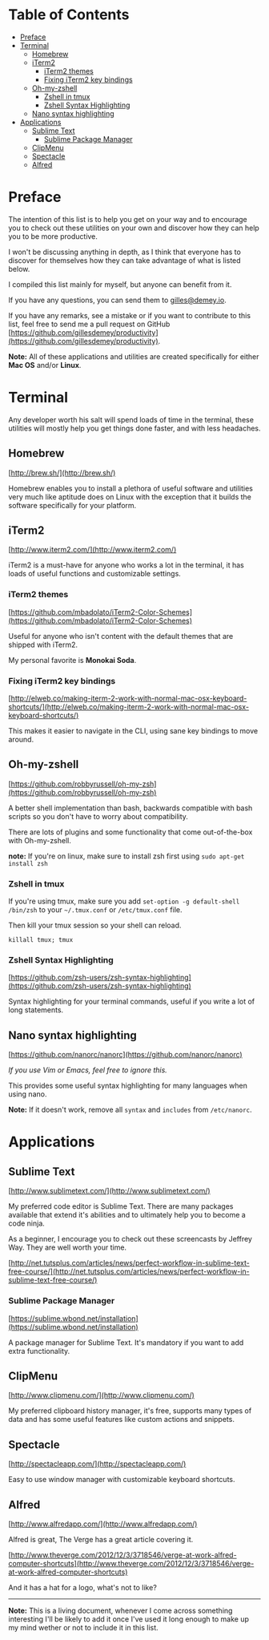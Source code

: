 # Table of Contents
* [Preface](#preface)
* [Terminal](#terminal)
  * [Homebrew](#homebrew)
  * [iTerm2](#iterm2)
	* [iTerm2 themes](#iterm2-themes)
	* [Fixing iTerm2 key bindings](#iterm2-keybindings)
  * [Oh-my-zshell](#oh-my-zshell)
	* [Zshell in tmux](#zshell-tmux)
	* [Zshell Syntax Highlighting](#zshell-syntax)
  * [Nano syntax highlighting](#nano-syntax)
* [Applications](#applications)
	* [Sublime Text](#sublime-text)
		* [Sublime Package Manager](#sublime-package-manager)
	* [ClipMenu](#clipmenu)
	* [Spectacle](#spectacle)
	* [Alfred](#alfred)
	
# Preface<a name="preface"></a>

The intention of this list is to help you get on your way and to encourage you to check out these utilities on your own and discover how they can help you to be more productive. 

I won't be discussing anything in depth, as I think that everyone has to discover for themselves how they can take advantage of what is listed below.

I compiled this list mainly for myself, but anyone can benefit from it.

If you have any questions, you can send them to [gilles@demey.io](mailto:gilles@demey.io).

If you have any remarks, see a mistake or if you want to contribute to this list, feel free to send me a pull request on GitHub [https://github.com/gillesdemey/productivity](https://github.com/gillesdemey/productivity).

**Note:** All of these applications and utilities are created specifically for either **Mac OS** and/or **Linux**.

# Terminal<a name="terminal"></a>

Any developer worth his salt will spend loads of time in the terminal, these utilities will mostly help you get things done faster, and with less headaches.

## Homebrew<a name="homebrew"></a>
[http://brew.sh/](http://brew.sh/)

Homebrew enables you to install a plethora of useful software and utilities very much like aptitude does on Linux with the exception that it builds the software specifically for your platform.

## iTerm2<a name="iterm2"></a>
[http://www.iterm2.com/](http://www.iterm2.com/)

iTerm2 is a must-have for anyone who works a lot in the terminal, it has loads of useful functions and customizable settings.

### iTerm2 themes<a name="iterm2-themes"></a>
[https://github.com/mbadolato/iTerm2-Color-Schemes](https://github.com/mbadolato/iTerm2-Color-Schemes)

Useful for anyone who isn't content with the default themes that are shipped with iTerm2.

My personal favorite is **Monokai Soda**.

### Fixing iTerm2 key bindings<a name="iterm2-keybindings"></a>
[http://elweb.co/making-iterm-2-work-with-normal-mac-osx-keyboard-shortcuts/](http://elweb.co/making-iterm-2-work-with-normal-mac-osx-keyboard-shortcuts/)

This makes it easier to navigate in the CLI, using sane key bindings to move around.

## Oh-my-zshell<a name="oh-my-zshell"></a>
[https://github.com/robbyrussell/oh-my-zsh](https://github.com/robbyrussell/oh-my-zsh)

A better shell implementation than bash, backwards compatible with bash scripts so you don't have to worry about compatibility. 

There are lots of plugins and some functionality that come out-of-the-box with Oh-my-zshell.

**note:** If you're on linux, make sure to install zsh first using `sudo apt-get install zsh`

### Zshell in tmux<a name="zshell-tmux"></a>

If you're using tmux, make sure you add `set-option -g default-shell /bin/zsh` to your `~/.tmux.conf` or `/etc/tmux.conf` file.

Then kill your tmux session so your shell can reload.

`killall tmux; tmux`

### Zshell Syntax Highlighting<a name="zshell-syntax"></a>
[https://github.com/zsh-users/zsh-syntax-highlighting](https://github.com/zsh-users/zsh-syntax-highlighting)

Syntax highlighting for your terminal commands, useful if you write a lot of long statements.

## Nano syntax highlighting<a name="nano-syntax"></a>
[https://github.com/nanorc/nanorc](https://github.com/nanorc/nanorc)

*If you use Vim or Emacs, feel free to ignore this.*

This provides some useful syntax highlighting for many languages when using nano.

**Note:** If it doesn't work, remove all `syntax` and `includes` from `/etc/nanorc`.

# Applications<a name="application"></a>

## Sublime Text<a name="sublime-text"></a>
[http://www.sublimetext.com/](http://www.sublimetext.com/)

My preferred code editor is Sublime Text. There are many packages available that extend it's abilities and to ultimately help you to become a code ninja.

As a beginner, I encourage you to check out these screencasts by Jeffrey Way. They are well worth your time.

[http://net.tutsplus.com/articles/news/perfect-workflow-in-sublime-text-free-course/](http://net.tutsplus.com/articles/news/perfect-workflow-in-sublime-text-free-course/)

### Sublime Package Manager<a name="sublime-package-manager"></a>
[https://sublime.wbond.net/installation](https://sublime.wbond.net/installation)

A package manager for Sublime Text. It's mandatory if you want to add extra functionality.

## ClipMenu<a name="clipmenu"></a>
[http://www.clipmenu.com/](http://www.clipmenu.com/)

My preferred clipboard history manager, it's free, supports many types of data and has some useful features like custom actions and snippets.

## Spectacle<a name="spectacle"></a>
[http://spectacleapp.com/](http://spectacleapp.com/)

Easy to use window manager with customizable keyboard shortcuts.

## Alfred<a name="alfred"></a>
[http://www.alfredapp.com/](http://www.alfredapp.com/)

Alfred is great, The Verge has a great article covering it.

[http://www.theverge.com/2012/12/3/3718546/verge-at-work-alfred-computer-shortcuts](http://www.theverge.com/2012/12/3/3718546/verge-at-work-alfred-computer-shortcuts)

And it has a hat for a logo, what's not to like?

---

**Note:** This is a living document, whenever I come across something interesting I'll be likely to add it once I've used it long enough to make up my mind wether or not to include it in this list.

